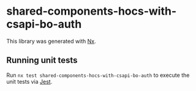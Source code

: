 # shared-components-hocs-with-csapi-bo-auth

This library was generated with [Nx](https://nx.dev).

## Running unit tests

Run `nx test shared-components-hocs-with-csapi-bo-auth` to execute the unit tests via [Jest](https://jestjs.io).
